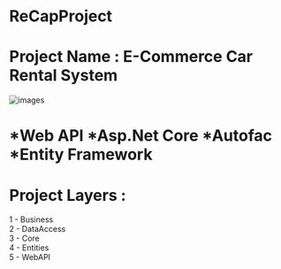 # ReCapProject
# Project Name : E-Commerce Car Rental System
![images](https://cdn3.vectorstock.com/i/1000x1000/56/72/car-rental-car-for-rent-word-on-red-ribbon-vector-26835672.jpg)  <br/>
# *Web API  *Asp.Net Core *Autofac *Entity Framework
# Project Layers : 
1 - Business <br/>
2 - DataAccess <br/>
3 - Core <br/>
4 - Entities <br/> 
5 - WebAPI <br/>

